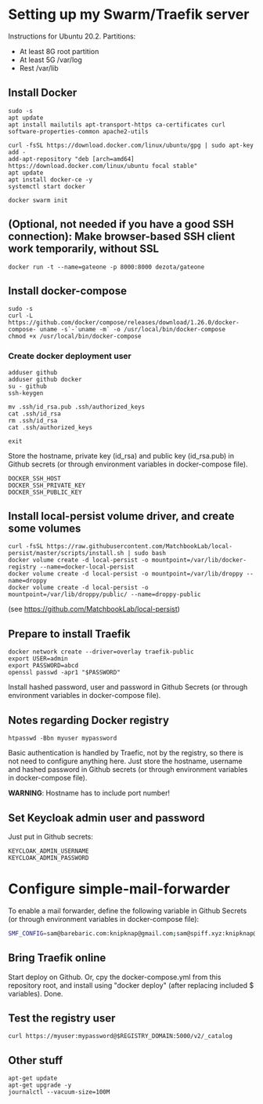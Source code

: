 # Setting up my Swarm/Traefik server

Instructions for Ubuntu 20.2.
Partitions:

- At least 8G root partition
- At least 5G /var/log
- Rest /var/lib

## Install Docker

```
sudo -s
apt update
apt install mailutils apt-transport-https ca-certificates curl software-properties-common apache2-utils

curl -fsSL https://download.docker.com/linux/ubuntu/gpg | sudo apt-key add -
add-apt-repository "deb [arch=amd64] https://download.docker.com/linux/ubuntu focal stable"
apt update
apt install docker-ce -y
systemctl start docker

docker swarm init
```

## (Optional, not needed if you have a good SSH connection): Make browser-based SSH client work temporarily, without SSL

```
docker run -t --name=gateone -p 8000:8000 dezota/gateone
```

## Install docker-compose

```
sudo -s
curl -L https://github.com/docker/compose/releases/download/1.26.0/docker-compose-`uname -s`-`uname -m` -o /usr/local/bin/docker-compose
chmod +x /usr/local/bin/docker-compose
```

### Create docker deployment user

```
adduser github
adduser github docker
su - github
ssh-keygen

mv .ssh/id_rsa.pub .ssh/authorized_keys
cat .ssh/id_rsa
rm .ssh/id_rsa
cat .ssh/authorized_keys

exit
```

Store the hostname, private key (id_rsa) and public key (id_rsa.pub) in Github secrets (or through environment variables in docker-compose file).

```
DOCKER_SSH_HOST
DOCKER_SSH_PRIVATE_KEY
DOCKER_SSH_PUBLIC_KEY
```


## Install local-persist volume driver, and create some volumes

```
curl -fsSL https://raw.githubusercontent.com/MatchbookLab/local-persist/master/scripts/install.sh | sudo bash
docker volume create -d local-persist -o mountpoint=/var/lib/docker-registry --name=docker-local-persist
docker volume create -d local-persist -o mountpoint=/var/lib/droppy --name=droppy
docker volume create -d local-persist -o mountpoint=/var/lib/droppy/public/ --name=droppy-public
```

(see https://github.com/MatchbookLab/local-persist)


## Prepare to install Traefik

```
docker network create --driver=overlay traefik-public
export USER=admin
export PASSWORD=abcd
openssl passwd -apr1 "$PASSWORD"
```

Install hashed password, user and password in Github Secrets (or through environment variables in docker-compose file).


## Notes regarding Docker registry

```
htpasswd -Bbn myuser mypassword
```

Basic authentication is handled by Traefic, not by the registry, so there is not need to configure anything here.
Just store the hostname, username and hashed password in Github secrets (or through environment variables in docker-compose file).

**WARNING**: Hostname has to include port number!


## Set Keycloak admin user and password

Just put in Github secrets:

```
KEYCLOAK_ADMIN_USERNAME
KEYCLOAK_ADMIN_PASSWORD
```

# Configure simple-mail-forwarder

To enable a mail forwarder, define the following variable in Github Secrets (or through environment variables in docker-compose file):

```bash
SMF_CONFIG=sam@barebaric.com:knipknap@gmail.com;sam@spiff.xyz:knipknap@gmail.com
```

## Bring Traefik online

Start deploy on Github.
Or, cpy the docker-compose.yml from this repository root, and install using "docker deploy" (after replacing included $ variables).
Done.


## Test the registry user

```
curl https://myuser:mypassword@$REGISTRY_DOMAIN:5000/v2/_catalog
```

## Other stuff

```
apt-get update
apt-get upgrade -y
journalctl --vacuum-size=100M
```
